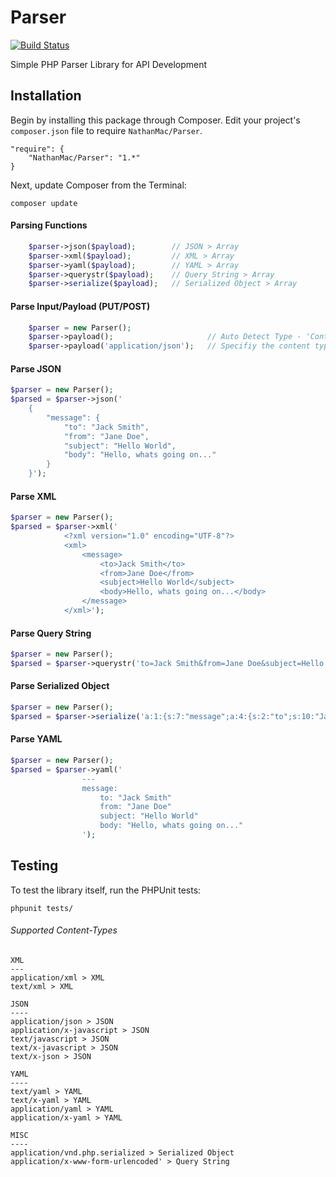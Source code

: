 Parser
======

[![Build Status](https://travis-ci.org/nathanmac/Parser.svg?branch=master)](https://travis-ci.org/nathanmac/Parser)

Simple PHP Parser Library for API Development

Installation
------------

Begin by installing this package through Composer. Edit your project's `composer.json` file to require `NathanMac/Parser`.

	"require": {
		"NathanMac/Parser": "1.*"
	}

Next, update Composer from the Terminal:

    composer update

#### Parsing Functions
```php
	$parser->json($payload);		// JSON > Array
	$parser->xml($payload);		    // XML > Array
	$parser->yaml($payload);		// YAML > Array
	$parser->querystr($payload);	// Query String > Array
	$parser->serialize($payload);	// Serialized Object > Array
```

#### Parse Input/Payload (PUT/POST)
```php
    $parser = new Parser();
	$parser->payload();		                // Auto Detect Type - 'Content Type' HTTP Header
	$parser->payload('application/json');	// Specifiy the content type
```

#### Parse JSON
```php
$parser = new Parser();
$parsed = $parser->json('
	{
		"message": {
			"to": "Jack Smith",
			"from": "Jane Doe",
			"subject": "Hello World",
			"body": "Hello, whats going on..."
		}
	}');
```

#### Parse XML
```php
$parser = new Parser();
$parsed = $parser->xml('
			<?xml version="1.0" encoding="UTF-8"?>
			<xml>
				<message>
					<to>Jack Smith</to>
					<from>Jane Doe</from>
					<subject>Hello World</subject>
					<body>Hello, whats going on...</body>
				</message>
			</xml>');
```

#### Parse Query String
```php
$parser = new Parser();
$parsed = $parser->querystr('to=Jack Smith&from=Jane Doe&subject=Hello World&body=Hello, whats going on...');
```

#### Parse Serialized Object
```php
$parser = new Parser();
$parsed = $parser->serialize('a:1:{s:7:"message";a:4:{s:2:"to";s:10:"Jack Smith";s:4:"from";s:8:"Jane Doe";s:7:"subject";s:11:"Hello World";s:4:"body";s:24:"Hello, whats going on...";}}');
```

#### Parse YAML
```php
$parser = new Parser();
$parsed = $parser->yaml('
				---
				message:
				    to: "Jack Smith"
				    from: "Jane Doe"
				    subject: "Hello World"
				    body: "Hello, whats going on..."
				');
```

Testing
-------

To test the library itself, run the PHPUnit tests:

    phpunit tests/


###### Supported Content-Types
```
XML
---
application/xml > XML
text/xml > XML

JSON
----
application/json > JSON
application/x-javascript > JSON
text/javascript > JSON
text/x-javascript > JSON
text/x-json > JSON

YAML
----
text/yaml > YAML
text/x-yaml > YAML
application/yaml > YAML
application/x-yaml > YAML

MISC
----
application/vnd.php.serialized > Serialized Object
application/x-www-form-urlencoded' > Query String
```
